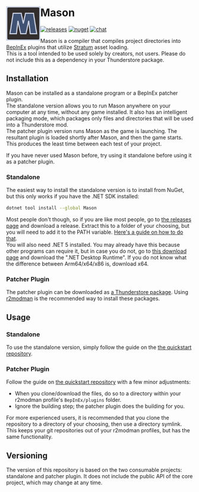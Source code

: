# Mason <img src="https://raw.githubusercontent.com/H3VR-Modding/Mason/main/media/icon/128.png" height="92" align="left" />

[![releases](https://img.shields.io/github/v/release/H3VR-Modding/Mason)](https://github.com/H3VR-Modding/Mason/releases) [![nuget](https://img.shields.io/nuget/v/mason)](https://www.nuget.org/packages/mason) [![chat](https://img.shields.io/discord/777351065950879744?label=chat&logo=discord&logoColor=white)](https://discord.com/invite/g8xeFyt42j)

Mason is a compiler that compiles project directories into [BepInEx](https://github.com/BepInEx/BepInEx) plugins that utilize [Stratum](https://github.com/H3VR-Modding/Stratum) asset loading.  
This is a tool intended to be used solely by creators, not users. Please do not include this as a dependency in your Thunderstore package.

## Installation
Mason can be installed as a standalone program or a BepInEx patcher plugin.  
The standalone version allows you to run Mason anywhere on your computer at any time, without any game installed. It also has an intelligent packaging mode, which packages only files and directories that will be used into a Thunderstore mod.  
The patcher plugin version runs Mason as the game is launching. The resultant plugin is loaded shortly after Mason, and then the game starts. This produces the least time between each test of your project.

If you have never used Mason before, try using it standalone before using it as a patcher plugin.

### Standalone
The easiest way to install the standalone version is to install from NuGet, but this only works if you have the .NET SDK installed:
```bash
dotnet tool install --global Mason
```

Most people don't though, so if you are like most people, go to [the releases page](https://github.com/H3VR-Modding/Mason/releases) and download a release. Extract this to a folder of your choosing, but you will need to add it to the PATH variable. [Here's a guide on how to do that](https://www.architectryan.com/2018/03/17/add-to-the-path-on-windows-10/).  
You will also need .NET 5 installed. You may already have this because other programs can require it, but in case you do not, go to [this download page](https://dotnet.microsoft.com/download/dotnet/5.0) and download the ".NET Desktop Runtime". If you do not know what the difference between Arm64/x64/x86 is, download x64.

### Patcher Plugin
The patcher plugin can be downloaded as [a Thunderstore package](https://h3vr.thunderstore.io/package/StratumTeam/Mason_Patcher/). Using [r2modman](https://github.com/ebkr/r2modmanPlus) is the recommended way to install these packages.

## Usage
### Standalone
To use the standalone version, simply follow the guide on the [the quickstart repository](https://github.com/H3VR-Modding/Mason-Quickstart).

### Patcher Plugin
Follow the guide on [the quickstart repository](https://github.com/H3VR-Modding/Mason-Quickstart) with a few minor adjustments:
- When you clone/download the files, do so to a directory within your r2modman profile's `BepInEx/plugins` folder.
- Ignore the building step; the patcher plugin does the building for you.

For more experienced users, it is recommended that you clone the repository to a directory of your choosing, then use a directory symlink. This keeps your git repositories out of your r2modman profiles, but has the same functionality.

## Versioning
The version of this repository is based on the two consumable projects: standalone and patcher plugin. It does not include the public API of the core project, which may change at any time.
